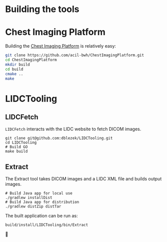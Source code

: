 # Building the tools

# Chest Imaging Platform

Building the [Chest Imaging Platform](https://github.com/acil-bwh/ChestImagingPlatform) is relatively easy:

```bash
git clone https://github.com/acil-bwh/ChestImagingPlatform.git
cd ChestImagingPlatform
mkdir build
cd build
cmake ..
make
```

# LIDCTooling

## LIDCFetch

`LIDCFetch` interacts with the LIDC website to fetch DICOM images.

```
git clone git@github.com:dblezek/LIDCTooling.git
cd LIDCTooling
# Build GO
make build
```


## Extract

The Extract tool takes DICOM images and a LIDC XML file and builds output images.

```
# Build Java app for local use
./gradlew installDist
# Build Java app for distribution
./gradlew distZip distTar
```

The built application can be run as:

```
build/install/LIDCTooling/bin/Extract
```




